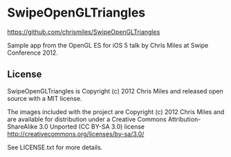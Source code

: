 SwipeOpenGLTriangles
====================

<https://github.com/chrismiles/SwipeOpenGLTriangles>

Sample app from the OpenGL ES for iOS 5 talk by Chris Miles at Swipe Conference 2012.



License
-------

SwipeOpenGLTriangles is Copyright (c) 2012 Chris Miles and released open source with
a MIT license.

The images included with the project are Copyright (c) 2012 Chris Miles and are available
for distribution under a Creative Commons Attribution-ShareAlike 3.0 Unported (CC BY-SA 3.0)
license http://creativecommons.org/licenses/by-sa/3.0/

See LICENSE.txt for more details.
